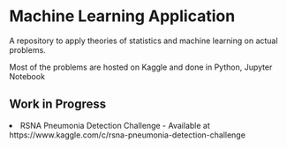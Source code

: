 # Machine Learning Application
<p>A repository to apply theories of statistics and machine learning on actual problems.</p>
<p>Most of the problems are hosted on Kaggle and done in Python, Jupyter Notebook<p>
  
 <h2>Work in Progress</h2>
 <li>RSNA Pneumonia Detection Challenge - Available at https://www.kaggle.com/c/rsna-pneumonia-detection-challenge</li>
